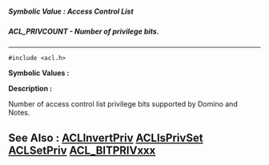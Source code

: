##### Symbolic Value : Access Control List
##### ACL_PRIVCOUNT - Number of privilege bits.
---
```
#include <acl.h>
```

**Symbolic Values :**



**Description :**

Number of access control list privilege bits supported by Domino and Notes.


**See Also :**
[ACLInvertPriv](/domino-c-api-docs/reference/Func/ACLInvertPriv)
[ACLIsPrivSet](/domino-c-api-docs/reference/Func/ACLIsPrivSet)
[ACLSetPriv](/domino-c-api-docs/reference/Func/ACLSetPriv)
[ACL_BITPRIVxxx](/domino-c-api-docs/reference/Symb/ACL_BITPRIVxxx)
---
